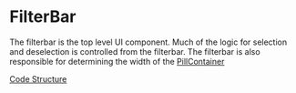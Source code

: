 # FilterBar
The filterbar is the top level UI component. Much of the logic for selection and deselection is controlled from the filterbar. The filterbar is also responsible for determining the width of the [PillContainer](docs/Components/PillContainer.md)

[Code Structure](docs/Structure.md)